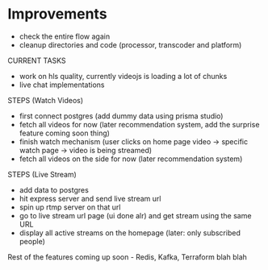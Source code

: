 # Improvements

- check the entire flow again
- cleanup directories and code (processor, transcoder and platform)

CURRENT TASKS
- work on hls quality, currently videojs is loading a lot of chunks
- live chat implementations


STEPS (Watch Videos)
- first connect postgres (add dummy data using prisma studio)
- fetch all videos for now (later recommendation system, add the surprise feature coming soon thing)
- finish watch mechanism (user clicks on home page video -> specific watch page -> video is being streamed)
- fetch all videos on the side for now (later recommendation system)

STEPS (Live Stream)
- add data to postgres 
- hit express server and send live stream url
- spin up rtmp server on that url
- go to live stream url page (ui done alr) and get stream using the same URL
- display all active streams on the homepage (later: only subscribed people)

Rest of the features coming up soon - Redis, Kafka, Terraform blah blah